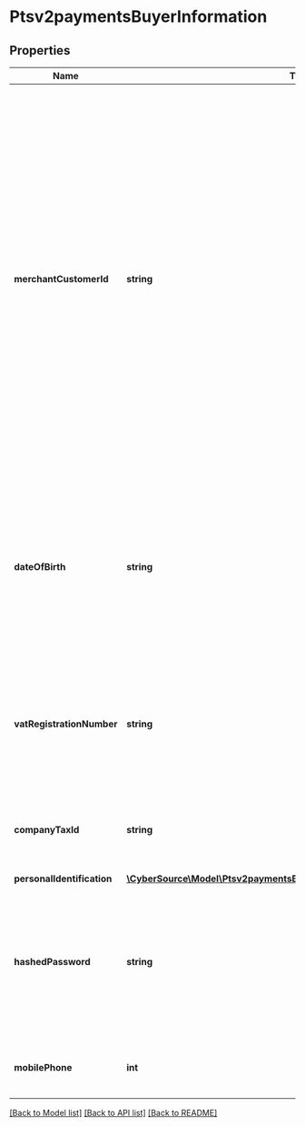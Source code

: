 # Ptsv2paymentsBuyerInformation

## Properties
Name | Type | Description | Notes
------------ | ------------- | ------------- | -------------
**merchantCustomerId** | **string** | Your identifier for the customer.  When a subscription or customer profile is being created, the maximum length for this field for most processors is 30. Otherwise, the maximum length is 100.  #### Comercio Latino For recurring payments in Mexico, the value is the customer’s contract number. Note Before you request the authorization, you must inform the issuer of the customer contract numbers that will be used for recurring transactions.  #### Worldpay VAP For a follow-on credit with Worldpay VAP, CyberSource checks the following locations, in the order given, for a customer account ID value and uses the first value it finds: 1. &#x60;customer_account_id&#x60; value in the follow-on credit request 2. Customer account ID value that was used for the capture that is being credited 3. Customer account ID value that was used for the original authorization If a customer account ID value cannot be found in any of these locations, then no value is used.  For processor-specific information, see the &#x60;customer_account_id&#x60; field description in [Credit Card Services Using the SCMP API.](http://apps.cybersource.com/library/documentation/dev_guides/CC_Svcs_SCMP_API/html) | [optional] 
**dateOfBirth** | **string** | Recipient’s date of birth. **Format**: &#x60;YYYYMMDD&#x60;.  This field is a &#x60;pass-through&#x60;, which means that CyberSource ensures that the value is eight numeric characters but otherwise does not verify the value or modify it in any way before sending it to the processor. If the field is not required for the transaction, CyberSource does not forward it to the processor.  For more details, see &#x60;recipient_date_of_birth&#x60; field description in the [Credit Card Services Using the SCMP API Guide.](https://apps.cybersource.com/library/documentation/dev_guides/CC_Svcs_SCMP_API/html/) | [optional] 
**vatRegistrationNumber** | **string** | Customer’s government-assigned tax identification number.  #### Tax Calculation Optional for international and value added taxes only. Not applicable to U.S. and Canadian taxes.  For processor-specific information, see the purchaser_vat_registration_number field in [Level II and Level III Processing Using the SCMP API.](http://apps.cybersource.com/library/documentation/dev_guides/Level_2_3_SCMP_API/html) | [optional] 
**companyTaxId** | **string** | Company’s tax identifier. This is only used for eCheck service.  ** TeleCheck ** Contact your TeleCheck representative to find out whether this field is required or optional.  ** All Other Processors ** Not used. | [optional] 
**personalIdentification** | [**\CyberSource\Model\Ptsv2paymentsBuyerInformationPersonalIdentification[]**](Ptsv2paymentsBuyerInformationPersonalIdentification.md) |  | [optional] 
**hashedPassword** | **string** | The merchant&#39;s password that CyberSource hashes and stores as a hashed password.  For details about this field, see the &#x60;customer_password&#x60; field description in _Decision Manager Using the SCMP API Developer Guide_ on the [CyberSource Business Center.](https://ebc2.cybersource.com/ebc2/) Click **Decision Manager** &gt; **Documentation** &gt; **Guides** &gt; _Decision Manager Using the SCMP API Developer Guide_ (PDF link). | [optional] 
**mobilePhone** | **int** | Cardholder’s mobile phone number. **Important** Required for Visa Secure transactions in Brazil. Do not use this request field for any other types of transactions. | [optional] 

[[Back to Model list]](../README.md#documentation-for-models) [[Back to API list]](../README.md#documentation-for-api-endpoints) [[Back to README]](../README.md)


